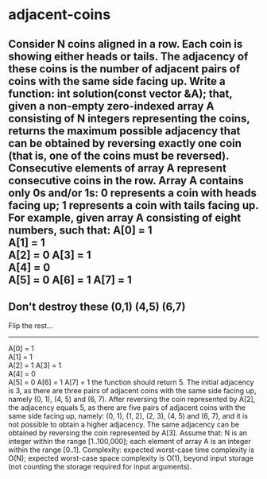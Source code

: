 # adjacent-coins
Consider N coins aligned in a row. Each coin is showing either heads
or tails. The adjacency of these coins is the number of adjacent pairs
of coins with the same side facing up.
Write a function:
int solution(const vector<int> &A);
that, given a non-empty zero-indexed array A consisting of N integers
representing the coins, returns the maximum possible adjacency that
can be obtained by reversing exactly one coin (that is, one of the
coins must be reversed). Consecutive elements of array A represent
consecutive coins in the row. Array A contains only 0s and/or 1s:
0 represents a coin with heads facing up;
1 represents a coin with tails facing up.
For example, given array A consisting of eight numbers, such that:
  A[0] = 1  
  A[1] = 1  
  A[2] = 0
  A[3] = 1  
  A[4] = 0  
  A[5] = 0
  A[6] = 1
  A[7] = 1
----------------
Don't destroy these
(0,1)
(4,5)
(6,7)
---------------
Flip the rest...
  
------------------
  A[0] = 1  
  A[1] = 1  
  A[2] = 1
  A[3] = 1  
  A[4] = 0  
  A[5] = 0
  A[6] = 1
  A[7] = 1
the function should return 5. The initial adjacency is 3, as there are
three pairs of adjacent coins with the same side facing up, namely (0,
1), (4, 5) and (6, 7). After reversing the coin represented by A[2],
the adjacency equals 5, as there are five pairs of adjacent coins with
the same side facing up, namely: (0, 1), (1, 2), (2, 3), (4, 5) and
(6, 7), and it is not possible to obtain a higher adjacency.
The same adjacency can be obtained by reversing the coin represented
by A[3].
Assume that:
N is an integer within the range [1..100,000];
each element of array A is an integer within the range [0..1].
Complexity:
expected worst-case time complexity is O(N);
expected worst-case space complexity is O(1), beyond input storage
(not counting the storage required for input arguments). 
